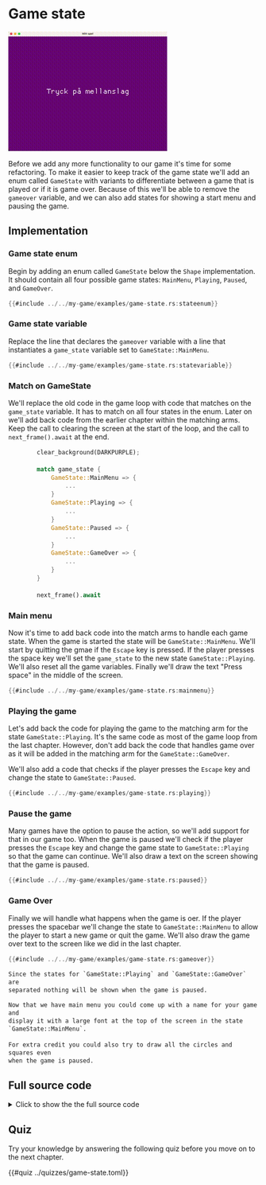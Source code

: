 # Game state

![Screenshot](images/game-state.gif#center)

Before we add any more functionality to our game it's time for some
refactoring. To make it easier to keep track of the game state we'll add an
enum called `GameState` with variants to differentiate between a game that is
played or if it is game over. Because of this we'll be able to remove the
`gameover` variable, and we can also add states for showing a start menu and
pausing the game.

## Implementation

### Game state enum

Begin by adding an enum called `GameState` below the `Shape` implementation.
It should contain all four possible game states: `MainMenu`, `Playing`,
`Paused`, and `GameOver`.

```rust
{{#include ../../my-game/examples/game-state.rs:stateenum}}
```

### Game state variable

Replace the line that declares the `gameover` variable with a line that
instantiates a `game_state` variable set to `GameState::MainMenu`. 

```rust
{{#include ../../my-game/examples/game-state.rs:statevariable}}
```

### Match on GameState

We'll replace the old code in the game loop with code that matches on the
`game_state` variable. It has to match on all four states in the enum. Later
on we'll add back code from the earlier chapter within the matching arms. Keep
the call to clearing the screen at the start of the loop, and the call to
`next_frame().await` at the end.

```rust [hl,3-16]
        clear_background(DARKPURPLE);

        match game_state {
            GameState::MainMenu => {
                ...
            }
            GameState::Playing => {
                ...
            }
            GameState::Paused => {
                ...
            }
            GameState::GameOver => {
                ...
            }
        }

        next_frame().await
```

### Main menu

Now it's time to add back code into the match arms to handle each game state.
When the game is started the state will be `GameState::MainMenu`. We'll start
by quitting the gmae if the `Escape` key is pressed. If the player presses the
space key we'll set the `game_state` to the new state `GameState::Playing`.
We'll also reset all the game variables. Finally we'll draw the text "Press
space" in the middle of the screen.

```rust
{{#include ../../my-game/examples/game-state.rs:mainmenu}}
```

### Playing the game

Let's add back the code for playing the game to the matching arm for the state
`GameState::Playing`. It's the same code as most of the game loop from the
last chapter. However, don't add back the code that handles game over as it
will be added in the matching arm for the `GameState::GameOver`.

We'll also add a code that checks if the player presses the `Escape` key and
change the state to `GameState::Paused`.

```rust [hl,1,24-26,108]
{{#include ../../my-game/examples/game-state.rs:playing}}
```

### Pause the game

Many games have the option to pause the action, so we'll add support for that
in our game too. When the game is paused we'll check if the player presses
the `Escape` key and change the game state to `GameState::Playing` so that the
game can continue. We'll also draw a text on the screen showing that the game
is paused.

```rust
{{#include ../../my-game/examples/game-state.rs:paused}}
```

### Game Over

Finally we will handle what happens when the game is oer. If the player
presses the spacebar we'll change the state to `GameState::MainMenu` to allow
the player to start a new game or quit the game. We'll also draw the game over
text to the screen like we did in the last chapter.

```rust
{{#include ../../my-game/examples/game-state.rs:gameover}}
```

```admonish note
Since the states for `GameState::Playing` and `GameState::GameOver` are
separated nothing will be shown when the game is paused.
```

```admonish tip title="Challenge" class="challenge"
Now that we have main menu you could come up with a name for your game and
display it with a large font at the top of the screen in the state
`GameState::MainMenu`.

For extra credit you could also try to draw all the circles and squares even
when the game is paused.
```

<div class="noprint">

## Full source code

<details>
  <summary>Click to show the the full source code</summary>

```rust
{{#include ../../my-game/examples/game-state.rs:all}}
```
</details>
</div>

<div class="noprint">

## Quiz

Try your knowledge by answering the following quiz before you move on to the
next chapter.

{{#quiz ../quizzes/game-state.toml}}

</div>
